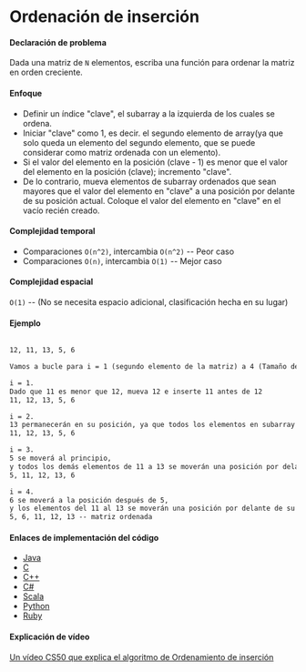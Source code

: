 # Ordenación de inserción

#### Declaración de problema

Dada una matriz de `N` elementos, escriba una función para ordenar la matriz en orden creciente.

#### Enfoque

- Definir un índice "clave", el subarray a la izquierda de los cuales se ordena.
- Iniciar "clave" como 1, es decir. el segundo elemento de array(ya que solo queda un elemento del segundo elemento, que se puede considerar como matriz ordenada con un elemento).
- Si el valor del elemento en la posición (clave - 1) es menor que el valor del elemento en la posición (clave); incremento "clave".
- De lo contrario, mueva elementos de subarray ordenados que sean mayores que el valor del elemento en "clave" a una posición por delante de su posición actual. Coloque el valor del elemento en "clave" en el vacío recién creado.

#### Complejidad temporal 

- Comparaciones `О(n^2)`, intercambia `О(n^2)` -- Peor caso
- Comparaciones `O(n)`, intercambia `O(1)` -- Mejor caso

#### Complejidad espacial

`O(1)` -- (No se necesita espacio adicional, clasificación hecha en su lugar)

#### Ejemplo

```markdown

12, 11, 13, 5, 6

Vamos a bucle para i = 1 (segundo elemento de la matriz) a 4 (Tamaño de la matriz de entrada)

i = 1.
Dado que 11 es menor que 12, mueva 12 e inserte 11 antes de 12
11, 12, 13, 5, 6

i = 2.
13 permanecerán en su posición, ya que todos los elementos en subarray ordenado son menores de 13
11, 12, 13, 5, 6

i = 3.
5 se moverá al principio,
y todos los demás elementos de 11 a 13 se moverán una posición por delante de su posición actual.
5, 11, 12, 13, 6

i = 4.
6 se moverá a la posición después de 5,
y los elementos del 11 al 13 se moverán una posición por delante de su posición actual.
5, 6, 11, 12, 13 -- matriz ordenada
```

#### Enlaces de implementación del código

- [Java](https://github.com/CloudArmor/Java/blob/master/src/main/java/com/thealgorithms/sorts/InsertionSort.java)
- [C](https://github.com/CloudArmor/C/blob/master/sorting/insertion_sort.c)
- [C++](https://github.com/CloudArmor/C-Plus-Plus/blob/master/sorting/insertion_sort.cpp)
- [C#](https://github.com/CloudArmor/C-Sharp/blob/master/Algorithms/Sorters/Comparison/InsertionSorter.cs)
- [Scala](https://github.com/CloudArmor/Scala/blob/master/src/main/scala/Sort/InsertionSort.scala)
- [Python](https://github.com/CloudArmor/PyAlgorithms/blob/master/sorts/insertion_sort.py)
- [Ruby](https://github.com/CloudArmor/Ruby/blob/master/sorting/insertion_sort.rb)

#### Explicación de vídeo

[Un vídeo CS50 que explica el algoritmo de Ordenamiento de inserción](https://www.youtube.com/watch?v=DFG-XuyPYUQ)
